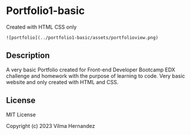 # Portfolio1-basic
Created with HTML CSS only


    ![portfolio](../portfolio1-basic/assets/portfolioview.png)


## Description

A very basic Portfolio created for Front-end Developer Bootcamp EDX challenge and homework with the purpose of learning to code.
Very basic website and only created with HTML and CSS.



## License
MIT License

Copyright (c) 2023 Vilma Hernandez
